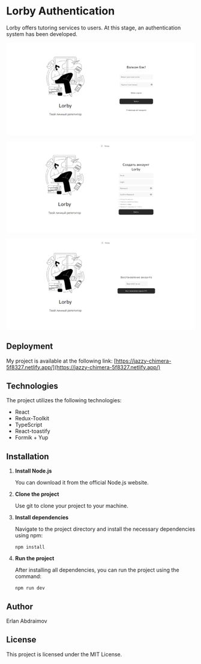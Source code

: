 # Lorby Authentication

Lorby offers tutoring services to users. At this stage, an authentication system has been developed.

![img.png](img.png)

![img_1.png](img_1.png)

![img_2.png](img_2.png)

## Deployment

My project is available at the following link: [https://jazzy-chimera-5f8327.netlify.app/](https://jazzy-chimera-5f8327.netlify.app/)

## Technologies

The project utilizes the following technologies:

- React
- Redux-Toolkit
- TypeScript
- React-toastify
- Formik + Yup

## Installation

1. **Install Node.js**

   You can download it from the official Node.js website.

2. **Clone the project**

   Use git to clone your project to your machine.

3. **Install dependencies**

   Navigate to the project directory and install the necessary dependencies using npm:

   ```
   npm install
   ```

4. **Run the project**

   After installing all dependencies, you can run the project using the command:

   ```
   npm run dev
   ```

## Author

Erlan Abdraimov

## License

This project is licensed under the MIT License.
